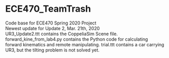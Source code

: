 # ECE470_TeamTrash
Code base for ECE470 Spring 2020 Project    
Newest update for Update 2, Mar. 21th, 2020  
UR3_Update2.ttt contains the CoppeliaSim Scene file.  
forward_kine_from_lab4.py contains the Python code for calculating forward kinematics and remote manipulating.
trial.ttt contains a car carrying UR3, but the tilting problem is not solved yet.
